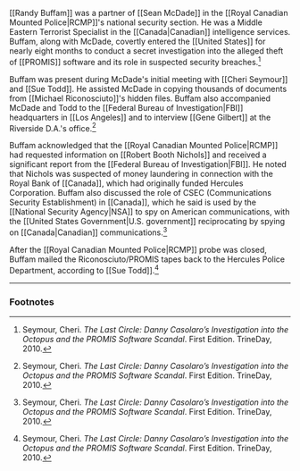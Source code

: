 [[Randy Buffam]] was a partner of [[Sean McDade]] in the [[Royal Canadian Mounted Police|RCMP]]'s national security section. He was a Middle Eastern Terrorist Specialist in the [[Canada|Canadian]] intelligence services. Buffam, along with McDade, covertly entered the [[United States]] for nearly eight months to conduct a secret investigation into the alleged theft of [[PROMIS]] software and its role in suspected security breaches.[^1]

Buffam was present during McDade's initial meeting with [[Cheri Seymour]] and [[Sue Todd]]. He assisted McDade in copying thousands of documents from [[Michael Riconosciuto]]'s hidden files. Buffam also accompanied McDade and Todd to the [[Federal Bureau of Investigation|FBI]] headquarters in [[Los Angeles]] and to interview [[Gene Gilbert]] at the Riverside D.A.'s office.[^1]

Buffam acknowledged that the [[Royal Canadian Mounted Police|RCMP]] had requested information on [[Robert Booth Nichols]] and received a significant report from the [[Federal Bureau of Investigation|FBI]]. He noted that Nichols was suspected of money laundering in connection with the Royal Bank of [[Canada]], which had originally funded Hercules Corporation. Buffam also discussed the role of CSEC (Communications Security Establishment) in [[Canada]], which he said is used by the [[National Security Agency|NSA]] to spy on American communications, with the [[United States Government|U.S. government]] reciprocating by spying on [[Canada|Canadian]] communications.[^1]

After the [[Royal Canadian Mounted Police|RCMP]] probe was closed, Buffam mailed the Riconosciuto/PROMIS tapes back to the Hercules Police Department, according to [[Sue Todd]].[^1]

---
### Footnotes

[^1]: Seymour, Cheri. *The Last Circle: Danny Casolaro’s Investigation into the Octopus and the PROMIS Software Scandal*. First Edition. TrineDay, 2010.